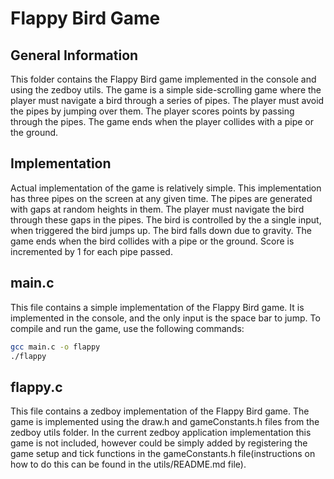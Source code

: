 # Flappy Bird Game

## General Information

This folder contains the Flappy Bird game implemented in the console and using the zedboy utils. The game is a simple side-scrolling game where the player must navigate a bird through a series of pipes. The player must avoid the pipes by jumping over them. The player scores points by passing through the pipes. The game ends when the player collides with a pipe or the ground.

## Implementation

Actual implementation of the game is relatively simple. This implementation has three pipes on the screen at any given time. The pipes are generated with gaps at random heights in them. The player must navigate the bird through these gaps in the pipes. The bird is controlled by the a 
single input, when triggered the bird jumps up. The bird falls down due to gravity. The game ends when the bird collides with a pipe or the ground. Score is incremented by 1 for each pipe passed.

## main.c

This file contains a simple implementation of the Flappy Bird game. It is implemented in the console, and the only input is the space bar to jump. To compile and run the game, use the following commands:

```bash
gcc main.c -o flappy
./flappy
```

## flappy.c

This file contains a zedboy implementation of the Flappy Bird game. The game is implemented using the draw.h and gameConstants.h files from the zedboy utils folder. In the current zedboy application implementation this game is not included, however could be simply added by registering the game setup and tick functions in the gameConstants.h file(instructions on how to do this can be found in the utils/README.md file).